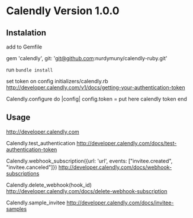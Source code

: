 # Calendly Version 1.0.0

Instalation
--------------
add to Gemfile

gem 'calendly', git: 'git@github.com:nurdymuny/calendly-ruby.git'

run `bundle install`

set token on config initializers/calendly.rb
http://developer.calendly.com/v1/docs/getting-your-authentication-token

Calendly.configure do |config|
  config.token = put here calendly token
end

Usage
--------------
http://developer.calendly.com

Calendly.test_authentication
http://developer.calendly.com/docs/test-authentication-token

Calendly.webhook_subscription({url: 'url', events: ["invitee.created", "invitee.canceled"]})
http://developer.calendly.com/docs/webhook-subscriptions

Calendly.delete_webhook(hook_id)
http://developer.calendly.com/docs/delete-webhook-subscription

Calendly.sample_invitee
http://developer.calendly.com/docs/invitee-samples

